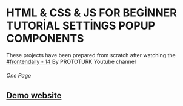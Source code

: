 # HTML & CSS & JS FOR BEGİNNER TUTORİAL  SETTİNGS POPUP COMPONENTS 

<p>These projects have been prepared from scratch after watching the 
<a href="https://www.youtube.com/watch?v=pMDP9yfvhKA&list=PLfAfrKyDRWrGze_1T1bUU0qA9RknVKI5J&index=17">#frontendaily - 14
</a>By PROTOTURK Youtube channel</p>

<h6>One Page<h6> 
  <h2> <a href="https://settingspopup.netlify.app/" rel="nofollow">Demo website</a> </h2>
 